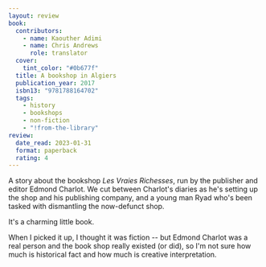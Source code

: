 ```yaml
---
layout: review
book:
  contributors:
    - name: Kaouther Adimi
    - name: Chris Andrews
      role: translator
  cover:
    tint_color: "#0b677f"
  title: A bookshop in Algiers
  publication_year: 2017
  isbn13: "9781788164702"
  tags:
    - history
    - bookshops
    - non-fiction
    - "!from-the-library"
review:
  date_read: 2023-01-31
  format: paperback
  rating: 4
---
```


A story about the bookshop *Les Vraies Richesses*, run by the publisher and editor Edmond Charlot.
We cut between Charlot's diaries as he's setting up the shop and his publishing company, and a young man Ryad who's been tasked with dismantling the now-defunct shop.

It's a charming little book.

When I picked it up, I thought it was fiction -- but Edmond Charlot was a real person and the book shop really existed (or did), so I'm not sure how much is historical fact and how much is creative interpretation.

